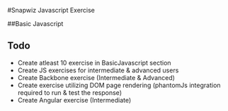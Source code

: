 #Snapwiz Javascript Exercise

##Basic Javascript


Todo
-----
-  Create atleast 10 exercise in BasicJavascript section
-  Create JS exercises for intermediate & advanced users
-  Create Backbone exercise (Intermediate & Advanced)
-  Create exercise utilizing DOM page rendering (phantomJs integration required to run & test the response)
-  Create Angular exercise (Intermediate)
